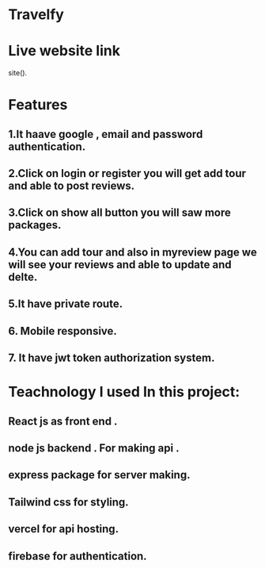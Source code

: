 # Travelfy

# Live website link

site().



# Features
## 1.It haave google , email and password  authentication.
## 2.Click on login or register you will get add tour and able to post reviews. 
## 3.Click on show all button you will saw more packages.
## 4.You can add tour and also in myreview page we will see your reviews and able to update and delte.
## 5.It have private route. 
## 6. Mobile responsive.
## 7. It have jwt token authorization system.


# Teachnology I used In this project: 

## React js as front end .
## node js backend . For making api .
## express package for server making.
## Tailwind css for styling.
## vercel for api hosting.
## firebase for authentication.

